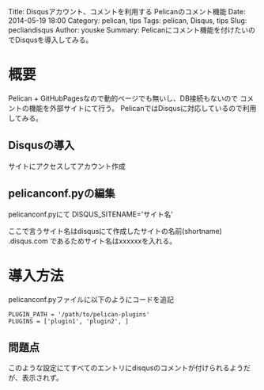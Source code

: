 Title: Disqusアカウント、コメントを利用する Pelicanのコメント機能
Date: 2014-05-19 18:00
Category: pelican, tips
Tags: pelican, Disqus, tips
Slug: pecliandisqus
Author: youske
Summary: Pelicanにコメント機能を付けたいのでDisqusを導入してみる。

# 概要
Pelican + GitHubPagesなので動的ページでも無いし、DB接続もないので
コメントの機能を外部サイトにて行う。
PelicanではDisqusに対応しているので利用してみる。


## Disqusの導入
サイトにアクセスしてアカウント作成


## pelicanconf.pyの編集
pelicanconf.pyにて
    DISQUS_SITENAME='サイト名'


ここで言うサイト名はdisqusにて作成したサイトの名前(shortname)
<xxxxxx>.disqus.com
であるためサイト名はxxxxxxを入れる。


# 導入方法
pelicanconf.pyファイルに以下のようにコードを追記

    PLUGIN_PATH = '/path/to/pelican-plugins'
    PLUGINS = ['plugin1', 'plugin2', ]


## 問題点 
このような設定にてすべてのエントリにdisqusのコメントが付けられるようだが、表示されず。


